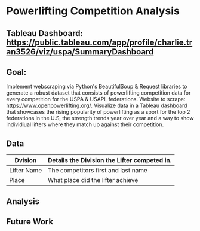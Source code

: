 # Powerlifting Competition Analysis
## Tableau Dashboard: https://public.tableau.com/app/profile/charlie.tran3526/viz/uspa/SummaryDashboard

## Goal: 
Implement webscraping via Python's BeautifulSoup & Request libraries to generate a robust dataset that consists of powerlifting competition data for every competition for the USPA & USAPL federations. Website to scrape: https://www.openpowerlifting.org/. Visualize data in a Tableau dashboard that showcases the rising popularity of powerlifting as a sport for the top 2 federations in the U.S, the strength trends year over year and a way to show individiual lifters where they match up against their competition. 

## Data
Dvision| Details the Division the Lifter competed in. | 
--- | --- | 
Lifter Name| The competitors first and last name |
Place | What place did the lifter achieve



## Analysis

## Future Work
